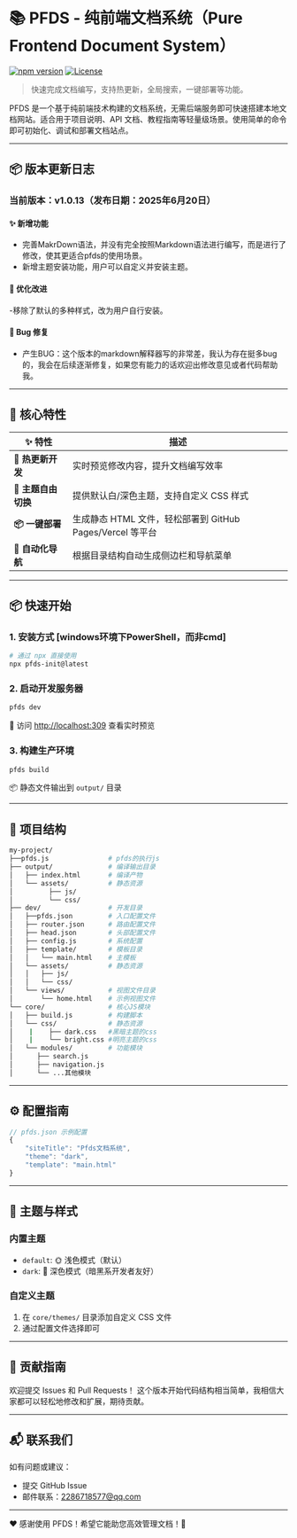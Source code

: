 # 📚 PFDS - 纯前端文档系统（Pure Frontend Document System）

[![npm version](https://img.shields.io/npm/v/my-pfds)](https://www.npmjs.com/package/my-pfds)
[![License](https://img.shields.io/npm/l/pfds-init)](https://github.com/nanxiangxi/pfds/blob/main/LICENSE)

> 快速完成文档编写，支持热更新，全局搜索，一键部署等功能。

PFDS 是一个基于纯前端技术构建的文档系统，无需后端服务即可快速搭建本地文档网站。适合用于项目说明、API 文档、教程指南等轻量级场景。使用简单的命令即可初始化、调试和部署文档站点。

---

## 📦 版本更新日志

### **当前版本：v1.0.13**（发布日期：2025年6月20日）

#### ✨ 新增功能
- 完善MakrDown语法，并没有完全按照Markdown语法进行编写，而是进行了修改，使其更适合pfds的使用场景。
- 新增主题安装功能，用户可以自定义并安装主题。

#### 🔧 优化改进
-移除了默认的多种样式，改为用户自行安装。

#### 🐛 Bug 修复
- 产生BUG：这个版本的markdown解释器写的非常差，我认为存在挺多bug的，我会在后续逐渐修复，如果您有能力的话欢迎出修改意见或者代码帮助我。

---


## 🌟 核心特性

| ✨ 特性 | 描述 |
|--------|------|
| **🚀 热更新开发** | 实时预览修改内容，提升文档编写效率 |
| **🎨 主题自由切换** | 提供默认白/深色主题，支持自定义 CSS 样式 |
| **📦 一键部署** | 生成静态 HTML 文件，轻松部署到 GitHub Pages/Vercel 等平台 |
| **📁 自动化导航** | 根据目录结构自动生成侧边栏和导航菜单 |

---

## 📦 快速开始

### 1. 安装方式  [windows环境下PowerShell，而非cmd]
```bash
# 通过 npx 直接使用
npx pfds-init@latest
```
### 2. 启动开发服务器
```bash
pfds dev
```
🚀 访问 [http://localhost:309](http://localhost:309) 查看实时预览

### 3. 构建生产环境
```bash
pfds build
```
📦 静态文件输出到 `output/` 目录

---

## 🧱 项目结构
```bash
my-project/
├──pfds.js               # pfds的执行js
├── output/              # 编译输出目录
│   ├── index.html       # 编译产物
│   └── assets/          # 静态资源
│         ├── js/
│         └── css/
├── dev/                 # 开发目录
│   ├──pfds.json         # 入口配置文件
│   ├── router.json      # 路由配置文件
│   ├── head.json        # 头部配置文件
│   ├── config.js        # 系统配置
│   ├── template/        # 模板目录
│   │   └── main.html    # 主模板
│   └── assets/          # 静态资源
│   │   ├── js/
│   │   └── css/
│   └── views/           # 视图文件目录
│       └── home.html    # 示例视图文件
└── core/                # 核心JS模块
│   ├── build.js         # 构建脚本
│   └── css/             # 静态资源
│    |    ├── dark.css   #黑暗主题的css
│    |    └── bright.css #明亮主题的css
│   └── modules/         # 功能模块
│      ├── search.js
│      ├── navigation.js
│      └── ...其他模块
```

---

## ⚙️ 配置指南

```javascript
// pfds.json 示例配置
{
    "siteTitle": "Pfds文档系统",
    "theme": "dark",
    "template": "main.html"
}
```

---

## 🎨 主题与样式

### 内置主题
- `default`: 🌞 浅色模式（默认）
- `dark`: 🌙 深色模式（暗黑系开发者友好）

### 自定义主题
1. 在 `core/themes/` 目录添加自定义 CSS 文件
2. 通过配置文件选择即可

---

## 🤝 贡献指南

欢迎提交 Issues 和 Pull Requests！
这个版本开始代码结构相当简单，我相信大家都可以轻松地修改和扩展，期待贡献。


---

## 📬 联系我们

如有问题或建议：
- 提交 GitHub Issue
- 邮件联系：2286718577@qq.com

---

❤️ 感谢使用 PFDS！希望它能助您高效管理文档！🎉